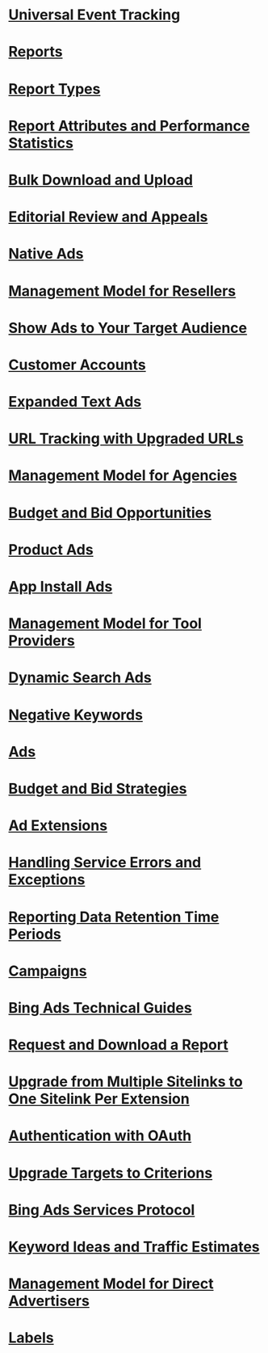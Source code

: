 # [Universal Event Tracking](universal-event-tracking.md)
# [Reports](reports.md)
# [Report Types](report-types.md)
# [Report Attributes and Performance Statistics](report-attributes-and-performance-statistics.md)
# [Bulk Download and Upload](bulk-download-and-upload.md)
# [Editorial Review and Appeals](editorial-review-and-appeals.md)
# [Native Ads](native-ads.md)
# [Management Model for Resellers](management-model-for-resellers.md)
# [Show Ads to Your Target Audience](show-ads-to-your-target-audience.md)
# [Customer Accounts](customer-accounts.md)
# [Expanded Text Ads](expanded-text-ads.md)
# [URL Tracking with Upgraded URLs](url-tracking-with-upgraded-urls.md)
# [Management Model for Agencies](management-model-for-agencies.md)
# [Budget and Bid Opportunities](budget-and-bid-opportunities.md)
# [Product Ads](product-ads.md)
# [App Install Ads](app-install-ads.md)
# [Management Model for Tool Providers](management-model-for-tool-providers.md)
# [Dynamic Search Ads](dynamic-search-ads.md)
# [Negative Keywords](negative-keywords.md)
# [Ads](ads.md)
# [Budget and Bid Strategies](budget-and-bid-strategies.md)
# [Ad Extensions](ad-extensions.md)
# [Handling Service Errors and Exceptions](handling-service-errors-and-exceptions.md)
# [Reporting Data Retention Time Periods](reporting-data-retention-time-periods.md)
# [Campaigns](campaigns.md)
# [Bing Ads Technical Guides](bing-ads-technical-guides.md)
# [Request and Download a Report](request-and-download-a-report.md)
# [Upgrade from Multiple Sitelinks to One Sitelink Per Extension](upgrade-from-multiple-sitelinks-to-one-sitelink-per-extension.md)
# [Authentication with OAuth](authentication-with-oauth.md)
# [Upgrade Targets to Criterions](upgrade-targets-to-criterions.md)
# [Bing Ads Services Protocol](bing-ads-services-protocol.md)
# [Keyword Ideas and Traffic Estimates](keyword-ideas-and-traffic-estimates.md)
# [Management Model for Direct Advertisers](management-model-for-direct-advertisers.md)
# [Labels](labels.md)
